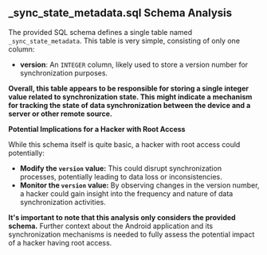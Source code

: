 ## _sync_state_metadata.sql Schema Analysis

The provided SQL schema defines a single table named `_sync_state_metadata`. This table is very simple, consisting of only one column:

* **version**: An `INTEGER` column, likely used to store a version number for synchronization purposes.

**Overall, this table appears to be responsible for storing a single integer value related to synchronization state. This might indicate a mechanism for tracking the state of data synchronization between the device and a server or other remote source.**

**Potential Implications for a Hacker with Root Access**

While this schema itself is quite basic, a hacker with root access could potentially:

* **Modify the `version` value:** This could disrupt synchronization processes, potentially leading to data loss or inconsistencies.
* **Monitor the `version` value:**  By observing changes in the version number, a hacker could gain insight into the frequency and nature of data synchronization activities.

**It's important to note that this analysis only considers the provided schema.** Further context about the Android application and its synchronization mechanisms is needed to fully assess the potential impact of a hacker having root access. 
